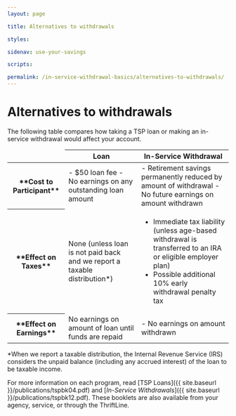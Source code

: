 ```yaml
---
layout: page

title: Alternatives to withdrawals

styles:

sidenav: use-your-savings

scripts:

permalink: /in-service-withdrawal-basics/alternatives-to-withdrawals/
---
```


# Alternatives to withdrawals

The following table compares how taking a TSP loan or making an in-service withdrawal would affect your account.

<table>
<thead>
<tr>
<td>&nbsp;</td>
<th scope="col">Loan</th>
<th scope="col">In-Service Withdrawal</th>
</tr>
</thead>
<tbody>
<tr>
<th scope="row" markdown="1">**Cost to Participant**</th>
<td markdown="1">
- $50 loan fee
- No earnings on any outstanding loan amount
</td>
<td markdown="1">
- Retirement savings permanently reduced by amount of withdrawal
- No future earnings on amount withdrawn
</td>
</tr>
<tr>
<th scope="row" markdown="1">**Effect on Taxes**</th>
<td markdown="1">
None (unless loan is not paid back and we report a taxable distribution*)
</td>
<td>
<ul>
<li>Immediate tax liability (unless age-based withdrawal is transferred to an IRA or eligible employer plan)</li>
<li>Possible additional 10% early withdrawal penalty tax</li>
</ul>
</td>
</tr>
<tr>
<th scope="row" markdown="1">**Effect on Earnings**</th>
<td>
No earnings on amount of loan until funds are repaid
</td>
<td markdown="1">
- No earnings on amount withdrawn
</td>
</tr>
</tbody>
</table>

\*When we report a taxable distribution, the Internal Revenue Service (IRS) considers the unpaid balance (including any accrued interest) of the loan to be taxable income.

For more information on each program, read [TSP Loans]({{ site.baseurl }}/publications/tspbk04.pdf) and [_In-Service Withdrawals_]({{ site.baseurl }}/publications/tspbk12.pdf). These booklets are also available from your agency, service, or through the ThriftLine.
